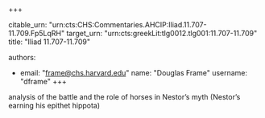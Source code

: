 +++


citable_urn: "urn:cts:CHS:Commentaries.AHCIP:Iliad.11.707-11.709.Fp5LqRH"
target_urn: "urn:cts:greekLit:tlg0012.tlg001:11.707-11.709"
title: "Iliad 11.707-11.709"

authors:
- email: "frame@chs.harvard.edu"
  name: "Douglas Frame"
  username: "dframe"
+++

<p>analysis of the battle and the role of horses in Nestor’s myth (Nestor’s earning his epithet hippota)</p>